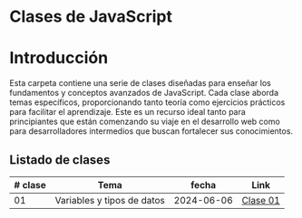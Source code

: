 # Clases de JavaScript

# Introducción

Esta carpeta contiene una serie de clases diseñadas para enseñar los fundamentos y conceptos avanzados de JavaScript. Cada clase aborda temas específicos, proporcionando tanto teoría como ejercicios prácticos para facilitar el aprendizaje. Este es un recurso ideal tanto para principiantes que están comenzando su viaje en el desarrollo web como para desarrolladores intermedios que buscan fortalecer sus conocimientos.

## Listado de clases

| # clase | Tema                       | fecha      | Link                                                  |
| ------- | -------------------------- | ---------- | ----------------------------------------------------- |
| 01      | Variables y tipos de datos | 2024-06-06 | [Clase 01](/clases/clase-01-tipos-de-datos/README.md) |
